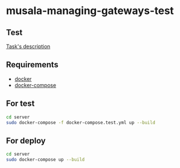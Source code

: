 # musala-managing-gateways-test

## Test

[Task's description](https://drive.google.com/file/d/1IscwxVzB1aYM-rEjSTr-EdLdPddxG5Nm/view)

## Requirements

- [docker](https://docs.docker.com/get-docker/)
- [docker-compose](https://docs.docker.com/compose/install/)

## For test

```bash
cd server
sudo docker-compose -f docker-compose.test.yml up --build
```

## For deploy

```bash
cd server
sudo docker-compose up --build
```
